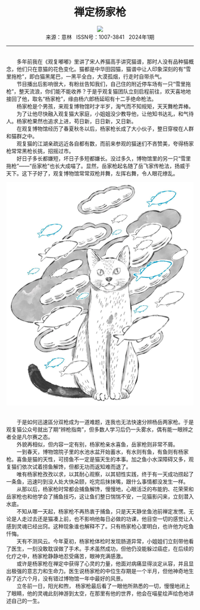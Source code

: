# <center>禅定杨家枪</center>

<div align=center><img src="https://raw.githubusercontent.com/leaguecn/magazines/main/img_authors/%d7%f7%d5%df%a3%ba%c2%ed%ce%b4%b6%bc.jpg"></div>

<center>来源：意林   ISSN号：1007-3841   2024年1期</center>

* * *

<br>　　多年前我在《观复嘟嘟》里讲了宋人养猫高手讲究猫谱，那时人没有品种猫概念，他们只在意猫的花色变化。猫都是中华田园猫，猫谱中让人印象深刻的有“雪里拖枪”，即白猫黑尾巴，一黑平全白，大漠孤烟，行走时自带杀气。  
　　节目播出后影响很大，有粉丝告知我们，自己住的附近停车场有一只“雪里拖枪”，整天流浪，你们能不能收养？于是乎观复猫团队立刻启程前往，欢天喜地地接回了他，取名“杨家枪”，缘由杨六郎杨延昭有十二手绝命枪法。  
　　杨家枪是个男孩，来观复博物馆时才半岁，淘气而不知规矩，天天舞枪弄棒。  
　　为了让他尽快融入观复猫大家庭，小姐姐没少教导他，让他知书达礼，和气待人。杨家枪果然也追求上进，苟日新，日日新，又日新。  
　　在观复博物馆经历了春夏秋冬以后，杨家枪长成了大小伙子，整日穿梭在人群和猫群之中。  
　　观复猫的江湖亲疏远近各自都有数，而前来参观的猫迷们不吝赞美，夸得杨家枪常常黑枪长挑，招摇过市。  
　　好日子多长都嫌短，坏日子多短都嫌长。没过多久，博物馆里的另一只“雪里拖枪”——“岳家枪”也长大成喵了。显然，岳家枪起名随了岳飞家传枪法，扬威于天下。这下子好了，观复博物馆常常双枪并舞，左挥右舞，令人眼花缭乱。

![](https://raw.githubusercontent.com/leaguecn/magazines/main/img/yili20240132-1-l.jpg)

  
<br>　　于是如何迅速區分双枪成为一道难题，连我也无法快速分辨杨岳两家枪。于是观复猫公众号就出了期“辨枪指南”，但多数人学习后仍一头雾水，偶有能一眼辨之者全是凡尔赛之态。  
　　外貌再相似，但内容一定有别，杨家枪亲水喜鱼，岳家枪则非常不屑。  
　　一到春天，博物馆院子里的水池水盆开始蓄水，有水则有鱼，有鱼则有杨家枪。喜鱼是猫的天性，可捞鱼不一定是猫天生的本事。加之鱼小水深障碍又多，观复猫们依次试着捞鱼解馋，但都无功而返知难而退了。  
　　唯有杨家枪孜孜以求，以其耐心观察，以其韧性实践，终于有一天成功捞起了一条鱼，迅速叼到没人处大快朵颐，吃完后抹抹嘴，跟什么事情都没发生一样。  
　　从那以后，杨家枪时常都会捕鱼解馋，慢慢地，心眼活泛的布能豹、花荣荣和岳家枪也和他学会了捕鱼技巧，这让鱼们整日惴惴不安，一见猫影闪来，立刻潜入水底。  
　　不知从哪一天起，杨家枪不再热衷于捕鱼，只是天天静坐鱼池前禅定发愣。无论是人走过去还是猫凑上前，也不影响他每日必做的功课，他目空一切的感觉让人感到灵魂已经出窍。这种现象谁也解释不了。只有杨家枪心里明白，也许他为吃鱼忏悔。  
　　天有不测风云。今年夏初，杨家枪体检时发现肠道异常，小姐姐们立刻带他看了医生，一刻没敢耽误做了手术。手术虽然成功，但他仍没能躲过癌症，在后续的化疗之中，杨家枪静静地忍受痛苦，眼神充满感激。  
　　或许是杨家枪在禅定中获得了心灵的力量，他面对病痛显得淡定从容，并且显出极强的意志力和生命力。医生说杨家枪的中位生存期是一个半月，但他神奇地生存了近六个月，没有错过博物馆一年中最好的风景。  
　　立冬前一日，阳光和煦， 杨家枪最后看了一眼他所熟悉的一切，慢慢地闭上了眼睛，他的灵魂此刻神游到太空，在那里有他的世界，他会在喵星绘声绘色地讲述自己的一生。
